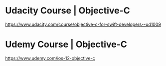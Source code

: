 # Udacity Course | Objective-C <br />
https://www.udacity.com/course/objective-c-for-swift-developers--ud1009
# Udemy Course | Objective-C <br />
https://www.udemy.com/ios-12-objective-c
